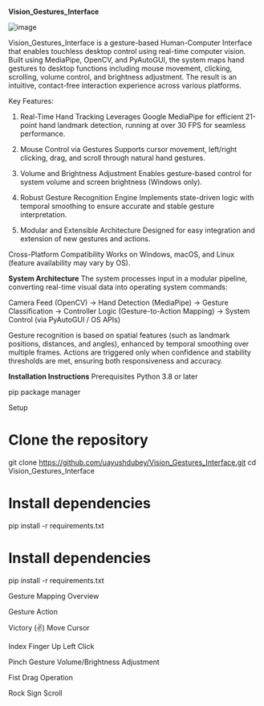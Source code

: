 **Vision_Gestures_Interface**

![image](https://github.com/user-attachments/assets/f2f598b7-9af7-4e5c-955e-0646590bd876)


Vision_Gestures_Interface is a gesture-based Human-Computer Interface that enables touchless desktop control using real-time computer vision. Built using MediaPipe, OpenCV, and PyAutoGUI, the system maps hand gestures to desktop functions including mouse movement, clicking, scrolling, volume control, and brightness adjustment. The result is an intuitive, contact-free interaction experience across various platforms.

Key Features:
1. Real-Time Hand Tracking
Leverages Google MediaPipe for efficient 21-point hand landmark detection, running at over 30 FPS for seamless performance.

2. Mouse Control via Gestures
Supports cursor movement, left/right clicking, drag, and scroll through natural hand gestures.

3. Volume and Brightness Adjustment
Enables gesture-based control for system volume and screen brightness (Windows only).

4. Robust Gesture Recognition Engine
Implements state-driven logic with temporal smoothing to ensure accurate and stable gesture interpretation.

5. Modular and Extensible Architecture
Designed for easy integration and extension of new gestures and actions.

Cross-Platform Compatibility
Works on Windows, macOS, and Linux (feature availability may vary by OS).

**System Architecture**
The system processes input in a modular pipeline, converting real-time visual data into operating system commands:

Camera Feed (OpenCV) → Hand Detection (MediaPipe) → Gesture Classification → Controller Logic (Gesture-to-Action Mapping) → System Control (via PyAutoGUI / OS APIs)

Gesture recognition is based on spatial features (such as landmark positions, distances, and angles), enhanced by temporal smoothing over multiple frames. Actions are triggered only when confidence and stability thresholds are met, ensuring both responsiveness and accuracy.

**Installation Instructions**
Prerequisites
Python 3.8 or later

pip package manager

Setup
# Clone the repository
git clone https://github.com/uayushdubey/Vision_Gestures_Interface.git
cd Vision_Gestures_Interface

# Install dependencies
pip install -r requirements.txt

# Install dependencies
pip install -r requirements.txt

Gesture Mapping Overview

Gesture	Action

Victory (✌️)	Move Cursor

Index Finger Up	Left Click

Pinch Gesture	Volume/Brightness Adjustment

Fist	Drag Operation

Rock Sign	Scroll

